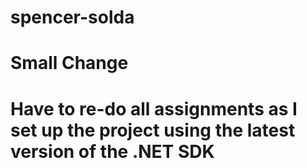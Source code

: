 # spencer-solda
# Small Change
# Have to re-do all assignments as I set up the project using the latest version of the .NET SDK
